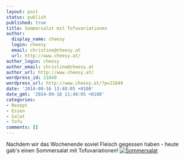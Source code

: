 ```yaml
---
layout: post
status: publish
published: true
title: Sommersalat mit Tofuvariationen
author:
  display_name: cheesy
  login: cheesy
  email: christine@cheesy.at
  url: http://www.cheesy.at/
author_login: cheesy
author_email: christine@cheesy.at
author_url: http://www.cheesy.at/
wordpress_id: 21849
wordpress_url: http://www.cheesy.at/?p=21849
date: '2014-09-16 13:48:05 +0100'
date_gmt: '2014-09-16 11:48:05 +0100'
categories:
- Rezept
- Essen
- Salat
- Tofu
comments: []
---
```

Nachdem wir das Wochenende soviel Fleisch gegessen haben - heute gab's einen Sommersalat mit Tofuvariationen!
[![Sommersalat](http://www.cheesy.at/wp-content/uploads/Sommersalat.jpg)](http://www.cheesy.at/rezepte/hauptspeisen/salate/sommersalat-mit-tofuvariationen/ "Sommersalat mit Tofuvariationen")
